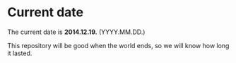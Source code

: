 # Current date

The current date is **2014.12.19.** (YYYY.MM.DD.)

This repository will be good when the world ends, so we will know how long it lasted.